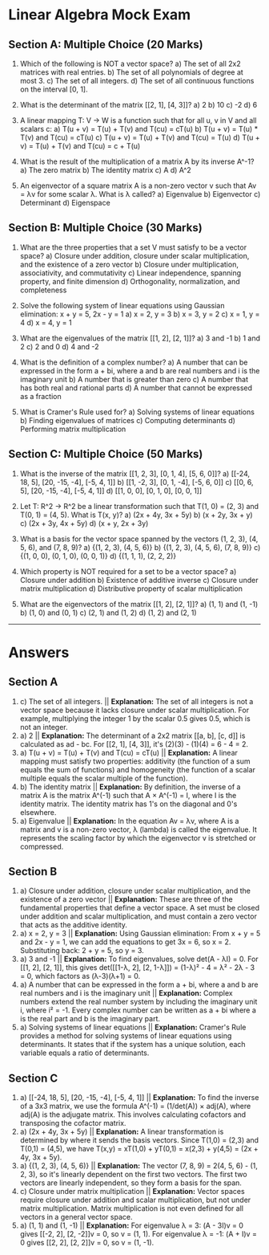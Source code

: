 # Linear Algebra Mock Exam

## Section A: Multiple Choice (20 Marks)

1.  Which of the following is NOT a vector space?
    a) The set of all 2x2 matrices with real entries.
    b) The set of all polynomials of degree at most 3.
    c) The set of all integers.
    d) The set of all continuous functions on the interval [0, 1].

2.  What is the determinant of the matrix [[2, 1], [4, 3]]?
    a) 2
    b) 10
    c) -2
    d) 6

3.  A linear mapping T: V -> W is a function such that for all u, v in V and all scalars c:
    a) T(u + v) = T(u) + T(v) and T(cu) = cT(u)
    b) T(u + v) = T(u) * T(v) and T(cu) = cT(u)
    c) T(u + v) = T(u) + T(v) and T(cu) = T(u)
    d) T(u + v) = T(u) + T(v) and T(cu) = c + T(u)

4.  What is the result of the multiplication of a matrix A by its inverse A^-1?
    a) The zero matrix
    b) The identity matrix
    c) A
    d) A^2

5.  An eigenvector of a square matrix A is a non-zero vector v such that Av = λv for some scalar λ. What is λ called?
    a) Eigenvalue
    b) Eigenvector
    c) Determinant
    d) Eigenspace

## Section B: Multiple Choice (30 Marks)

1.  What are the three properties that a set V must satisfy to be a vector space?
    a) Closure under addition, closure under scalar multiplication, and the existence of a zero vector
    b) Closure under multiplication, associativity, and commutativity
    c) Linear independence, spanning property, and finite dimension
    d) Orthogonality, normalization, and completeness

2.  Solve the following system of linear equations using Gaussian elimination: x + y = 5, 2x - y = 1
    a) x = 2, y = 3
    b) x = 3, y = 2
    c) x = 1, y = 4
    d) x = 4, y = 1

3.  What are the eigenvalues of the matrix [[1, 2], [2, 1]]?
    a) 3 and -1
    b) 1 and 2
    c) 2 and 0
    d) 4 and -2

4.  What is the definition of a complex number?
    a) A number that can be expressed in the form a + bi, where a and b are real numbers and i is the imaginary unit
    b) A number that is greater than zero
    c) A number that has both real and rational parts
    d) A number that cannot be expressed as a fraction

5.  What is Cramer's Rule used for?
    a) Solving systems of linear equations
    b) Finding eigenvalues of matrices
    c) Computing determinants
    d) Performing matrix multiplication

## Section C: Multiple Choice (50 Marks)

1.  What is the inverse of the matrix [[1, 2, 3], [0, 1, 4], [5, 6, 0]]?
    a) [[-24, 18, 5], [20, -15, -4], [-5, 4, 1]]
    b) [[1, -2, 3], [0, 1, -4], [-5, 6, 0]]
    c) [[0, 6, 5], [20, -15, -4], [-5, 4, 1]]
    d) [[1, 0, 0], [0, 1, 0], [0, 0, 1]]

2.  Let T: R^2 -> R^2 be a linear transformation such that T(1, 0) = (2, 3) and T(0, 1) = (4, 5). What is T(x, y)?
    a) (2x + 4y, 3x + 5y)
    b) (x + 2y, 3x + y)
    c) (2x + 3y, 4x + 5y)
    d) (x + y, 2x + 3y)

3.  What is a basis for the vector space spanned by the vectors (1, 2, 3), (4, 5, 6), and (7, 8, 9)?
    a) {(1, 2, 3), (4, 5, 6)}
    b) {(1, 2, 3), (4, 5, 6), (7, 8, 9)}
    c) {(1, 0, 0), (0, 1, 0), (0, 0, 1)}
    d) {(1, 1, 1), (2, 2, 2)}

4.  Which property is NOT required for a set to be a vector space?
    a) Closure under addition
    b) Existence of additive inverse
    c) Closure under matrix multiplication
    d) Distributive property of scalar multiplication

5.  What are the eigenvectors of the matrix [[1, 2], [2, 1]]?
    a) (1, 1) and (1, -1)
    b) (1, 0) and (0, 1)
    c) (2, 1) and (1, 2)
    d) (1, 2) and (2, 1)

---

# Answers

## Section A

1.  c) The set of all integers. || **Explanation:** The set of all integers is not a vector space because it lacks closure under scalar multiplication. For example, multiplying the integer 1 by the scalar 0.5 gives 0.5, which is not an integer.
2.  a) 2 || **Explanation:** The determinant of a 2x2 matrix [[a, b], [c, d]] is calculated as ad - bc. For [[2, 1], [4, 3]], it's (2)(3) - (1)(4) = 6 - 4 = 2.
3.  a) T(u + v) = T(u) + T(v) and T(cu) = cT(u) || **Explanation:** A linear mapping must satisfy two properties: additivity (the function of a sum equals the sum of functions) and homogeneity (the function of a scalar multiple equals the scalar multiple of the function).
4.  b) The identity matrix || **Explanation:** By definition, the inverse of a matrix A is the matrix A^(-1) such that A × A^(-1) = I, where I is the identity matrix. The identity matrix has 1's on the diagonal and 0's elsewhere.
5.  a) Eigenvalue || **Explanation:** In the equation Av = λv, where A is a matrix and v is a non-zero vector, λ (lambda) is called the eigenvalue. It represents the scaling factor by which the eigenvector v is stretched or compressed.

## Section B

1.  a) Closure under addition, closure under scalar multiplication, and the existence of a zero vector || **Explanation:** These are three of the fundamental properties that define a vector space. A set must be closed under addition and scalar multiplication, and must contain a zero vector that acts as the additive identity.
2.  a) x = 2, y = 3 || **Explanation:** Using Gaussian elimination: From x + y = 5 and 2x - y = 1, we can add the equations to get 3x = 6, so x = 2. Substituting back: 2 + y = 5, so y = 3.
3.  a) 3 and -1 || **Explanation:** To find eigenvalues, solve det(A - λI) = 0. For [[1, 2], [2, 1]], this gives det([[1-λ, 2], [2, 1-λ]]) = (1-λ)² - 4 = λ² - 2λ - 3 = 0, which factors as (λ-3)(λ+1) = 0.
4.  a) A number that can be expressed in the form a + bi, where a and b are real numbers and i is the imaginary unit || **Explanation:** Complex numbers extend the real number system by including the imaginary unit i, where i² = -1. Every complex number can be written as a + bi where a is the real part and b is the imaginary part.
5.  a) Solving systems of linear equations || **Explanation:** Cramer's Rule provides a method for solving systems of linear equations using determinants. It states that if the system has a unique solution, each variable equals a ratio of determinants.

## Section C

1.  a) [[-24, 18, 5], [20, -15, -4], [-5, 4, 1]] || **Explanation:** To find the inverse of a 3x3 matrix, we use the formula A^(-1) = (1/det(A)) × adj(A), where adj(A) is the adjugate matrix. This involves calculating cofactors and transposing the cofactor matrix.
2.  a) (2x + 4y, 3x + 5y) || **Explanation:** A linear transformation is determined by where it sends the basis vectors. Since T(1,0) = (2,3) and T(0,1) = (4,5), we have T(x,y) = xT(1,0) + yT(0,1) = x(2,3) + y(4,5) = (2x + 4y, 3x + 5y).
3.  a) {(1, 2, 3), (4, 5, 6)} || **Explanation:** The vector (7, 8, 9) = 2(4, 5, 6) - (1, 2, 3), so it's linearly dependent on the first two vectors. The first two vectors are linearly independent, so they form a basis for the span.
4.  c) Closure under matrix multiplication || **Explanation:** Vector spaces require closure under addition and scalar multiplication, but not under matrix multiplication. Matrix multiplication is not even defined for all vectors in a general vector space.
5.  a) (1, 1) and (1, -1) || **Explanation:** For eigenvalue λ = 3: (A - 3I)v = 0 gives [[-2, 2], [2, -2]]v = 0, so v = (1, 1). For eigenvalue λ = -1: (A + I)v = 0 gives [[2, 2], [2, 2]]v = 0, so v = (1, -1).

